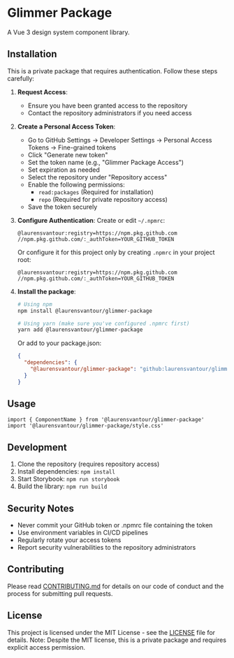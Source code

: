 # Glimmer Package

A Vue 3 design system component library.

## Installation

This is a private package that requires authentication. Follow these steps carefully:

1. **Request Access**:
   - Ensure you have been granted access to the repository
   - Contact the repository administrators if you need access

2. **Create a Personal Access Token**:
   - Go to GitHub Settings → Developer Settings → Personal Access Tokens → Fine-grained tokens
   - Click "Generate new token"
   - Set the token name (e.g., "Glimmer Package Access")
   - Set expiration as needed
   - Select the repository under "Repository access"
   - Enable the following permissions:
     - `read:packages` (Required for installation)
     - `repo` (Required for private repository access)
   - Save the token securely

3. **Configure Authentication**:
   Create or edit `~/.npmrc`:
   ```
   @laurensvantour:registry=https://npm.pkg.github.com
   //npm.pkg.github.com/:_authToken=YOUR_GITHUB_TOKEN
   ```
   
   Or configure it for this project only by creating `.npmrc` in your project root:
   ```
   @laurensvantour:registry=https://npm.pkg.github.com
   //npm.pkg.github.com/:_authToken=YOUR_GITHUB_TOKEN
   ```

4. **Install the package**:
   ```bash
   # Using npm
   npm install @laurensvantour/glimmer-package

   # Using yarn (make sure you've configured .npmrc first)
   yarn add @laurensvantour/glimmer-package
   ```

   Or add to your package.json:
   ```json
   {
     "dependencies": {
       "@laurensvantour/glimmer-package": "github:laurensvantour/glimmer-package#v1.0.0"
     }
   }
   ```

## Usage

```vue
import { ComponentName } from '@laurensvantour/glimmer-package'
import '@laurensvantour/glimmer-package/style.css'
```

## Development

1. Clone the repository (requires repository access)
2. Install dependencies: `npm install`
3. Start Storybook: `npm run storybook`
4. Build the library: `npm run build`

## Security Notes

- Never commit your GitHub token or .npmrc file containing the token
- Use environment variables in CI/CD pipelines
- Regularly rotate your access tokens
- Report security vulnerabilities to the repository administrators

## Contributing

Please read [CONTRIBUTING.md](CONTRIBUTING.md) for details on our code of conduct and the process for submitting pull requests.

## License

This project is licensed under the MIT License - see the [LICENSE](LICENSE) file for details.
Note: Despite the MIT license, this is a private package and requires explicit access permission.
